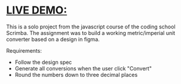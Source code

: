 # [LIVE DEMO:](https://subtle-starburst-c77ba3.netlify.app/)

This is a solo project from the javascript course of the coding school Scrimba.
The assignment was to build a working metric/imperial unit converter based on a design in figma.

Requirements:

- Follow the design spec
- Generate all conversions when the user click "Convert"
- Round the numbers down to three decimal places
